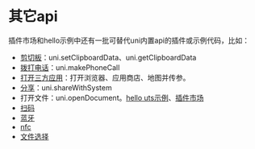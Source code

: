 # 其它api

插件市场和hello示例中还有一批可替代uni内置api的插件或示例代码，比如：
- [剪切板](https://ext.dcloud.net.cn/search?q=%E5%89%AA%E5%88%87%E6%9D%BF&orderBy=Relevance&cat1=8&cat2=81)：uni.setClipboardData、uni.getClipboardData
- [拨打电话](https://ext.dcloud.net.cn/plugin?id=15235)：uni.makePhoneCall
- [打开三方应用](https://gitcode.net/dcloud/hello-uni-app-x/-/blob/dev/pages/template/schema/schema.uvue)：打开浏览器、应用商店、地图并传参。
- [分享](https://gitcode.net/dcloud/hello-uni-app-x/-/blob/dev/pages/template/share/share.uvue)：uni.shareWithSystem
- 打开文件：uni.openDocument。[hello uts示例](](https://gitcode.net/dcloud/hello-uts/-/blob/dev/uni_modules/uts-nativepage/utssdk/app-android/index.uts))、[插件市场](https://ext.dcloud.net.cn/plugin?id=12731)
- [扫码](https://ext.dcloud.net.cn/search?q=%E6%89%AB%E7%A0%81&cat1=8&type=UpdatedDate)
- [蓝牙](https://ext.dcloud.net.cn/search?q=%E8%93%9D%E7%89%99&orderBy=Relevance&cat1=8&cat2=81)
- [nfc](https://ext.dcloud.net.cn/search?q=nfc&orderBy=Relevance&cat1=8&cat2=81)
- [文件选择](https://ext.dcloud.net.cn/search?q=%E6%96%87%E4%BB%B6%E9%80%89%E6%8B%A9&cat1=8&cat2=81)
